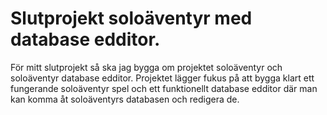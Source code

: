 # Slutprojekt soloäventyr med database edditor.
För mitt slutprojekt så ska jag bygga om projektet soloäventyr och soloäventyr database edditor. Projektet lägger fukus på att bygga klart ett fungerande soloäventyr spel och ett funktionellt database edditor där man kan komma åt soloäventyrs databasen och redigera de. 
